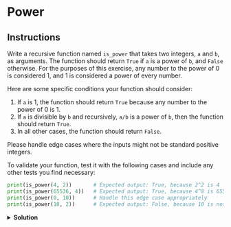 # Power

## Instructions

Write a recursive function named `is_power` that takes two integers, `a` and `b`, as arguments. The function should return `True` if `a` is a power of `b`, and `False` otherwise. For the purposes of this exercise, any number to the power of 0 is considered 1, and 1 is considered a power of every number.

Here are some specific conditions your function should consider:

1. If `a` is 1, the function should return `True` because any number to the power of 0 is 1.
2. If `a` is divisible by `b` and recursively, `a/b` is a power of `b`, then the function should return `True`.
3. In all other cases, the function should return `False`.

Please handle edge cases where the inputs might not be standard positive integers.

To validate your function, test it with the following cases and include any other tests you find necessary:

```python
print(is_power(4, 2))       # Expected output: True, because 2^2 is 4
print(is_power(65536, 4))   # Expected output: True, because 4^8 is 65536
print(is_power(0, 10))      # Handle this edge case appropriately
print(is_power(10, 2))      # Expected output: False, because 10 is not a power of 2
```

<details>
<summary style="font-weight:bold">Solution</summary>
<br>

```python
def is_power(a,b):
    if a == 1:
        return True
    elif a % b == 0 and is_power(a / b, b):
        return True
    else:
        return False
```

</details>